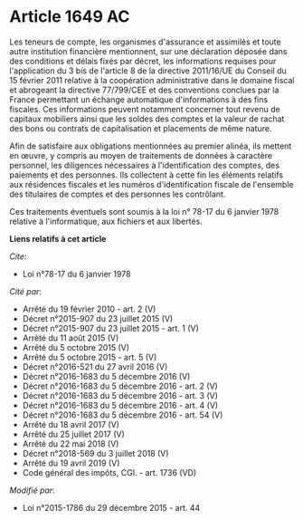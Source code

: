 # Article 1649 AC

Les teneurs de compte, les organismes d'assurance et assimilés et toute autre institution financière mentionnent, sur une
déclaration déposée dans des conditions et délais fixés par décret, les informations requises pour l'application du 3 bis de
l'article 8 de la directive 2011/16/UE du Conseil du 15 février 2011 relative à la coopération administrative dans le domaine
fiscal et abrogeant la directive 77/799/CEE et des conventions conclues par la France permettant un échange automatique
d'informations à des fins fiscales. Ces informations peuvent notamment concerner tout revenu de capitaux mobiliers ainsi que
les soldes des comptes et la valeur de rachat des bons ou contrats de capitalisation et placements de même nature.

Afin de satisfaire aux obligations mentionnées au premier alinéa, ils mettent en œuvre, y compris au moyen de traitements de
données à caractère personnel, les diligences nécessaires à l'identification des comptes, des paiements et des personnes. Ils
collectent à cette fin les éléments relatifs aux résidences fiscales et les numéros d'identification fiscale de l'ensemble
des titulaires de comptes et des personnes les contrôlant.

Ces traitements éventuels sont soumis à la loi n° 78-17 du 6 janvier 1978 relative à l'informatique, aux fichiers et aux
libertés.

**Liens relatifs à cet article**

_Cite_:

  - Loi n°78-17 du 6 janvier 1978

_Cité par_:

  - Arrêté du 19 février 2010 - art. 2 (V)
  - Décret n°2015-907 du 23 juillet 2015 (V)
  - Décret n°2015-907 du 23 juillet 2015 - art. 1 (V)
  - Arrêté du 11 août 2015 (V)
  - Arrêté du 5 octobre 2015 (V)
  - Arrêté du 5 octobre 2015 - art. 5 (V)
  - Décret n°2016-521 du 27 avril 2016 (V)
  - Décret n°2016-1683 du 5 décembre 2016 (V)
  - Décret n°2016-1683 du 5 décembre 2016 - art. 2 (V)
  - Décret n°2016-1683 du 5 décembre 2016 - art. 3 (V)
  - Décret n°2016-1683 du 5 décembre 2016 - art. 4 (V)
  - Décret n°2016-1683 du 5 décembre 2016 - art. 54 (V)
  - Arrêté du 18 avril 2017 (V)
  - Arrêté du 25 juillet 2017 (V)
  - Arrêté du 22 mai 2018 (V)
  - Décret n°2018-569 du 3 juillet 2018 (V)
  - Arrêté du 19 avril 2019 (V)
  - Code général des impôts, CGI. - art. 1736 (VD)

_Modifié par_:

  - Loi n°2015-1786 du 29 décembre 2015 - art. 44
